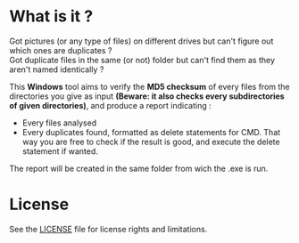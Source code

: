 # What is it ?

Got pictures (or any type of files) on different drives but can't figure out which ones are duplicates ?  
Got duplicate files in the same (or not) folder but can't find them as they aren't named identically ?

This **Windows** tool aims to verify the **MD5 checksum** of every files from the directories you give as input **(Beware: it also checks every subdirectories of given directories)**, and produce a report indicating :
- Every files analysed
- Every duplicates found, formatted as delete statements for CMD. That way you are free to check if the result is good, and execute the delete statement if wanted.

The report will be created in the same folder from wich the .exe is run.  

# License

See the [LICENSE](LICENSE.txt) file for license rights and limitations.